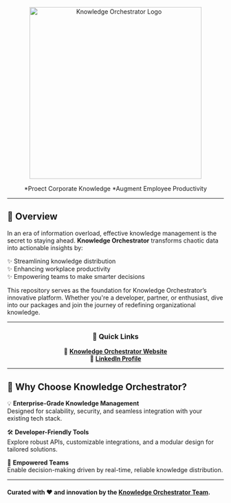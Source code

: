 <!-- Add this in your README.md -->

<div align="center">

<img src="https://www.knowledge-orchestrator.com/wp-content/uploads/2024/12/white_logo_transparent_background.png" alt="Knowledge Orchestrator Logo" width="400"/>

*Proect Corporate Knowledge
*Augment Employee Productivity

</div>

---

## 🚀 **Overview**

In an era of information overload, effective knowledge management is the secret to staying ahead. **Knowledge Orchestrator** transforms chaotic data into actionable insights by:

✨ Streamlining knowledge distribution  
✨ Enhancing workplace productivity  
✨ Empowering teams to make smarter decisions

This repository serves as the foundation for Knowledge Orchestrator’s innovative platform. Whether you're a developer, partner, or enthusiast, dive into our packages and join the journey of redefining organizational knowledge.

---

<div align="center">

### **🔗 Quick Links**
🎯 [**Knowledge Orchestrator Website**](https://www.knowledge-orchestrator.com)  
💼 [**LinkedIn Profile**](https://www.linkedin.com/company/knowledge-orchestrator)  

</div>

---

## 🌟 **Why Choose Knowledge Orchestrator?**

💡 **Enterprise-Grade Knowledge Management**  
Designed for scalability, security, and seamless integration with your existing tech stack.

🛠️ **Developer-Friendly Tools**  
Explore robust APIs, customizable integrations, and a modular design for tailored solutions.

🚀 **Empowered Teams**  
Enable decision-making driven by real-time, reliable knowledge distribution.

---

#### Curated with ❤️ and innovation by the [Knowledge Orchestrator Team](https://www.knowledge-orchestrator.com).

</div>
